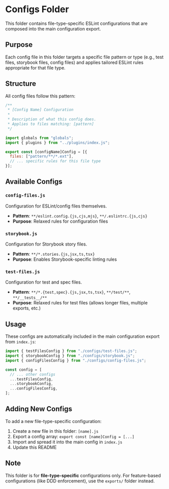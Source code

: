 # Configs Folder

This folder contains file-type-specific ESLint configurations that are composed into the main configuration export.

## Purpose

Each config file in this folder targets a specific file pattern or type (e.g., test files, storybook files, config files) and applies tailored ESLint rules appropriate for that file type.

## Structure

All config files follow this pattern:

```js
/**
 * [Config Name] Configuration
 *
 * Description of what this config does.
 * Applies to files matching: [pattern]
 */

import globals from "globals";
import { plugins } from "../plugins/index.js";

export const [configName]Config = [{
  files: ["pattern/**/*.ext"],
  // ... specific rules for this file type
}];
```

## Available Configs

### `config-files.js`
Configuration for ESLint/config files themselves.
- **Pattern**: `**/eslint.config.{js,cjs,mjs}`, `**/.eslintrc.{js,cjs}`
- **Purpose**: Relaxed rules for configuration files

### `storybook.js`
Configuration for Storybook story files.
- **Pattern**: `**/*.stories.{js,jsx,ts,tsx}`
- **Purpose**: Enables Storybook-specific linting rules

### `test-files.js`
Configuration for test and spec files.
- **Pattern**: `**/*.{test,spec}.{js,jsx,ts,tsx}`, `**/test/**`, `**/__tests__/**`
- **Purpose**: Relaxed rules for test files (allows longer files, multiple exports, etc.)

## Usage

These configs are automatically included in the main configuration export from `index.js`:

```js
import { testFilesConfig } from "./configs/test-files.js";
import { storybookConfig } from "./configs/storybook.js";
import { configFilesConfig } from "./configs/config-files.js";

const config = [
  // ... other configs
  ...testFilesConfig,
  ...storybookConfig,
  ...configFilesConfig,
];
```

## Adding New Configs

To add a new file-type-specific configuration:

1. Create a new file in this folder: `[name].js`
2. Export a config array: `export const [name]Config = [...]`
3. Import and spread it into the main config in `index.js`
4. Update this README

## Note

This folder is for **file-type-specific** configurations only. For feature-based configurations (like DDD enforcement), use the `exports/` folder instead.
